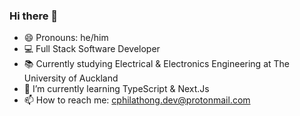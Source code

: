 ### Hi there 👋

- 😄 Pronouns: he/him
- 💻 Full Stack Software Developer 
- 📚 Currently studying Electrical & Electronics Engineering at The University of Auckland
- 🌱 I’m currently learning TypeScript & Next.Js
- 📫 How to reach me: cphilathong.dev@protonmail.com

